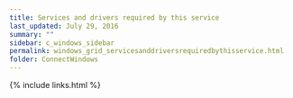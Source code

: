 ```yaml
---
title: Services and drivers required by this service
last_updated: July 29, 2016
summary: ""
sidebar: c_windows_sidebar
permalink: windows_grid_servicesanddriversrequiredbythisservice.html
folder: ConnectWindows
---
```





{% include links.html %}
